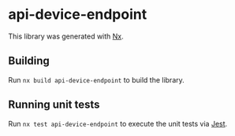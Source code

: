 # api-device-endpoint

This library was generated with [Nx](https://nx.dev).

## Building

Run `nx build api-device-endpoint` to build the library.

## Running unit tests

Run `nx test api-device-endpoint` to execute the unit tests via [Jest](https://jestjs.io).
